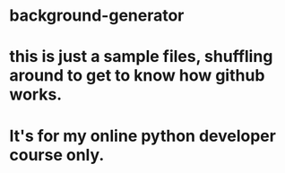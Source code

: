 # background-generator
# this is just a sample files, shuffling around to get to know how github works.
# It's for my online python developer course only.
